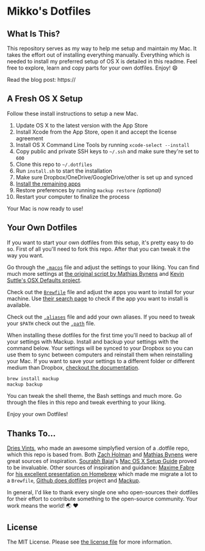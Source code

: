 # Mikko's Dotfiles

## What Is This?

This repository serves as my way to help me setup and maintain my Mac. It takes the effort out of installing everything manually. Everything which is needed to install my preferred setup of OS X is detailed in this readme. Feel free to explore, learn and copy parts for your own dotfiles. Enjoy! :smile:

Read the blog post: https://

## A Fresh OS X Setup

Follow these install instructions to setup a new Mac.

1. Update OS X to the latest version with the App Store
2. Install Xcode from the App Store, open it and accept the license agreement
3. Install OS X Command Line Tools by running `xcode-select --install`
4. Copy public and private SSH keys to `~/.ssh` and make sure they're set to `600`
5. Clone this repo to `~/.dotfiles`
6. Run `install.sh` to start the installation
7. Make sure Dropbox/OneDrive/GoogleDrive/other is set up and synced
8. [Install the remaining apps](./apps.md)
9. Restore preferences by running `mackup restore` _(optional)_
10. Restart your computer to finalize the process

Your Mac is now ready to use!

## Your Own Dotfiles

If you want to start your own dotfiles from this setup, it's pretty easy to do so. First of all you'll need to fork this repo. After that you can tweak it the way you want.

Go through the [`.macos`](./.macos) file and adjust the settings to your liking. You can find much more settings at [the original script by Mathias Bynens](https://github.com/mathiasbynens/dotfiles/blob/master/.osx) and [Kevin Suttle's OSX Defaults project](https://github.com/kevinSuttle/OSXDefaults).

Check out the [`Brewfile`](./Brewfile) file and adjust the apps you want to install for your machine. Use [their search page](https://caskroom.github.io/search) to check if the app you want to install is available.

Check out the [`.aliases`](./.aliases) file and add your own aliases. If you need to tweak your `$PATH` check out the [`.path`](./.path) file.


When installing these dotfiles for the first time you'll need to backup all of your settings with Mackup. Install and backup your settings with the command below. Your settings will be synced to your Dropbox so you can use them to sync between computers and reinstall them when reinstalling your Mac. If you want to save your settings to a different folder or different medium than Dropbox, [checkout the documentation](https://github.com/lra/mackup#supported-storages).

```bash
brew install mackup
mackup backup
```

You can tweak the shell theme, the Bash settings and much more. Go through the files in this repo and tweak everthing to your liking.

Enjoy your own Dotfiles!

## Thanks To...

[Dries Vints](https://github.com/driesvints/dotfiles), who made an awesome simplyfied version of a .dotfile repo, which this repo is based from.
Both [Zach Holman](https://github.com/holman/dotfiles) and [Mathias Bynens](https://github.com/mathiasbynens/dotfiles) were great sources of inspiration.
[Sourabh Bajaj](https://twitter.com/sb2nov/)'s [Mac OS X Setup Guide](http://sourabhbajaj.com/mac-setup/) proved to be invaluable.
Other sources of inspiration and guidance:
[Maxime Fabre](https://twitter.com/anahkiasen) for [his excellent presentation on Homebrew](https://speakerdeck.com/anahkiasen/a-storm-homebrewin) which made me migrate a lot to a `Brewfile`, [Github does dotfiles](https://dotfiles.github.io/) project and [Mackup](https://github.com/lra/mackup).

In general, I'd like to thank every single one who open-sources their dotfiles for their effort to contribute something to the open-source community. Your work means the world! :earth_asia: :heart:

## License

The MIT License. Please see [the license file](license.md) for more information.
